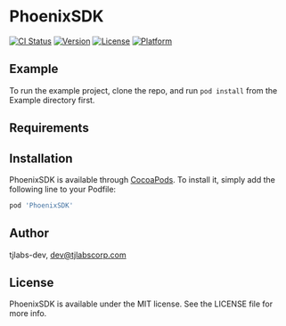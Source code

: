 # PhoenixSDK

[![CI Status](https://img.shields.io/travis/tjlabs-dev/PhoenixSDK.svg?style=flat)](https://travis-ci.org/tjlabs-dev/PhoenixSDK)
[![Version](https://img.shields.io/cocoapods/v/PhoenixSDK.svg?style=flat)](https://cocoapods.org/pods/PhoenixSDK)
[![License](https://img.shields.io/cocoapods/l/PhoenixSDK.svg?style=flat)](https://cocoapods.org/pods/PhoenixSDK)
[![Platform](https://img.shields.io/cocoapods/p/PhoenixSDK.svg?style=flat)](https://cocoapods.org/pods/PhoenixSDK)

## Example

To run the example project, clone the repo, and run `pod install` from the Example directory first.

## Requirements

## Installation

PhoenixSDK is available through [CocoaPods](https://cocoapods.org). To install
it, simply add the following line to your Podfile:

```ruby
pod 'PhoenixSDK'
```

## Author

tjlabs-dev, dev@tjlabscorp.com

## License

PhoenixSDK is available under the MIT license. See the LICENSE file for more info.

